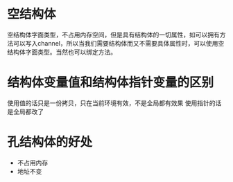 # 空结构体
空结构体字面类型，不占用内存空间，但是具有结构体的一切属性，如可以拥有方法可以写入channel，所以当我们需要结构体而又不需要具体属性时，可以使用空结构体字面类型。当然也可以绑定方法。

# 结构体变量值和结构体指针变量的区别
使用值的话只是一份拷贝，只在当前环境有效，不是全局都有效果
使用指针的话是全局都改了

# 孔结构体的好处
- 不占用内存
- 地址不变